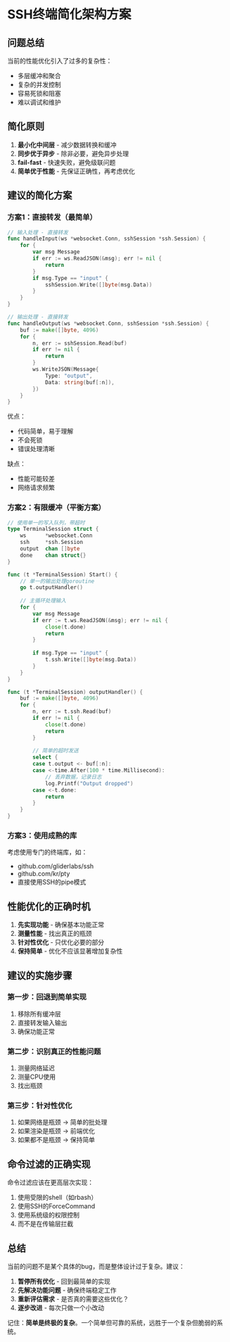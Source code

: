 # SSH终端简化架构方案

## 问题总结

当前的性能优化引入了过多的复杂性：
- 多层缓冲和聚合
- 复杂的并发控制
- 容易死锁和阻塞
- 难以调试和维护

## 简化原则

1. **最小化中间层** - 减少数据转换和缓冲
2. **同步优于异步** - 除非必要，避免异步处理
3. **fail-fast** - 快速失败，避免级联问题
4. **简单优于性能** - 先保证正确性，再考虑优化

## 建议的简化方案

### 方案1：直接转发（最简单）

```go
// 输入处理 - 直接转发
func handleInput(ws *websocket.Conn, sshSession *ssh.Session) {
    for {
        var msg Message
        if err := ws.ReadJSON(&msg); err != nil {
            return
        }
        if msg.Type == "input" {
            sshSession.Write([]byte(msg.Data))
        }
    }
}

// 输出处理 - 直接转发
func handleOutput(ws *websocket.Conn, sshSession *ssh.Session) {
    buf := make([]byte, 4096)
    for {
        n, err := sshSession.Read(buf)
        if err != nil {
            return
        }
        ws.WriteJSON(Message{
            Type: "output",
            Data: string(buf[:n]),
        })
    }
}
```

优点：
- 代码简单，易于理解
- 不会死锁
- 错误处理清晰

缺点：
- 性能可能较差
- 网络请求频繁

### 方案2：有限缓冲（平衡方案）

```go
// 使用单一的写入队列，带超时
type TerminalSession struct {
    ws      *websocket.Conn
    ssh     *ssh.Session
    output  chan []byte
    done    chan struct{}
}

func (t *TerminalSession) Start() {
    // 单一的输出处理goroutine
    go t.outputHandler()
    
    // 主循环处理输入
    for {
        var msg Message
        if err := t.ws.ReadJSON(&msg); err != nil {
            close(t.done)
            return
        }
        
        if msg.Type == "input" {
            t.ssh.Write([]byte(msg.Data))
        }
    }
}

func (t *TerminalSession) outputHandler() {
    buf := make([]byte, 4096)
    for {
        n, err := t.ssh.Read(buf)
        if err != nil {
            close(t.done)
            return
        }
        
        // 简单的超时发送
        select {
        case t.output <- buf[:n]:
        case <-time.After(100 * time.Millisecond):
            // 丢弃数据，记录日志
            log.Printf("Output dropped")
        case <-t.done:
            return
        }
    }
}
```

### 方案3：使用成熟的库

考虑使用专门的终端库，如：
- github.com/gliderlabs/ssh
- github.com/kr/pty
- 直接使用SSH的pipe模式

## 性能优化的正确时机

1. **先实现功能** - 确保基本功能正常
2. **测量性能** - 找出真正的瓶颈
3. **针对性优化** - 只优化必要的部分
4. **保持简单** - 优化不应该显著增加复杂性

## 建议的实施步骤

### 第一步：回退到简单实现
1. 移除所有缓冲层
2. 直接转发输入输出
3. 确保功能正常

### 第二步：识别真正的性能问题
1. 测量网络延迟
2. 测量CPU使用
3. 找出瓶颈

### 第三步：针对性优化
1. 如果网络是瓶颈 → 简单的批处理
2. 如果渲染是瓶颈 → 前端优化
3. 如果都不是瓶颈 → 保持简单

## 命令过滤的正确实现

命令过滤应该在更高层次实现：
1. 使用受限的shell（如rbash）
2. 使用SSH的ForceCommand
3. 使用系统级的权限控制
4. 而不是在传输层拦截

## 总结

当前的问题不是某个具体的bug，而是整体设计过于复杂。建议：

1. **暂停所有优化** - 回到最简单的实现
2. **先解决功能问题** - 确保终端稳定工作
3. **重新评估需求** - 是否真的需要这些优化？
4. **逐步改进** - 每次只做一个小改动

记住：**简单是终极的复杂**。一个简单但可靠的系统，远胜于一个复杂但脆弱的系统。
